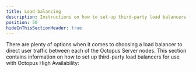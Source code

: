 ```yaml
---
title: Load balancing
description: Instructions on how to set-up third-party load balancers for Octopus High Availability to direct user traffic between each of the Octopus Server nodes.
position: 50
hideInThisSectionHeader: true
---
```


There are plenty of options when it comes to choosing a load balancer to direct user traffic between each of the Octopus Server nodes. This section contains information on how to set up third-party load balancers for use with Octopus High Availability: